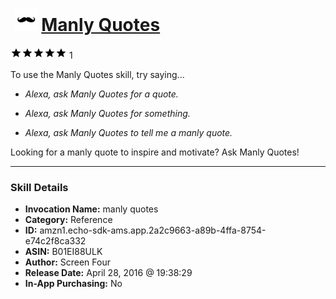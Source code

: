 # &nbsp;<img src="skill_icon" alt="Manly Quotes icon" width="36"> [Manly Quotes](http://alexa.amazon.com/#skills/amzn1.echo-sdk-ams.app.2a2c9663-a89b-4ffa-8754-e74c2f8ca332)
![5 stars](../../images/ic_star_black_18dp_1x.png)![5 stars](../../images/ic_star_black_18dp_1x.png)![5 stars](../../images/ic_star_black_18dp_1x.png)![5 stars](../../images/ic_star_black_18dp_1x.png)![5 stars](../../images/ic_star_black_18dp_1x.png) 1

To use the Manly Quotes skill, try saying...

* *Alexa, ask Manly Quotes for a quote.*

* *Alexa, ask Manly Quotes for something.*

* *Alexa, ask Manly Quotes to tell me a manly quote.*

Looking for a manly quote to inspire and motivate? Ask Manly Quotes!

***

### Skill Details

* **Invocation Name:** manly quotes
* **Category:** Reference
* **ID:** amzn1.echo-sdk-ams.app.2a2c9663-a89b-4ffa-8754-e74c2f8ca332
* **ASIN:** B01EI88ULK
* **Author:** Screen Four
* **Release Date:** April 28, 2016 @ 19:38:29
* **In-App Purchasing:** No
